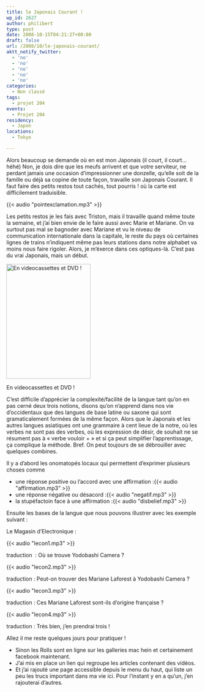 ```yaml
---
title: le Japonais Courant !
wp_id: 2627
author: philibert
type: post
date: 2008-10-15T04:21:27+00:00
draft: false
url: /2008/10/le-japonais-courant/
aktt_notify_twitter:
  - 'no'
  - 'no'
  - 'no'
  - 'no'
  - 'no'
categories:
  - Non classé
tags:
  - projet 204
events:
  - Projet 204
residency:
  - Japon
locations:
  - Tokyo

---
```

Alors beaucoup se demande où en est mon Japonais (il court, il court&#8230; héhé) Non, je dois dire que les meufs arrivent et que votre serviteur, ne perdant jamais une occasion d&rsquo;impressionner une donzelle, qu&rsquo;elle soit de la famille ou déjà sa copine de toute façon, travaille son Japonais Courant. Il faut faire des petits restos tout cachés, tout pourris ! où la carte est difficilement traduisible.

{{< audio "pointexclamation.mp3" >}}

Les petits restos je les fais avec Triston, mais il travaille quand même toute la semaine, et j&rsquo;ai bien envie de le faire aussi avec Marie et Mariane. On va surtout pas mal se bagnoder avec Mariane et vu le niveau de communication internationale dans la capitale, le reste du pays où certaines lignes de trains n&rsquo;indiquent même pas leurs stations dans notre alphabet va moins nous faire rigoler. Alors, je m&rsquo;éxerce dans ces optiques-là. C&rsquo;est pas du vrai Japonais, mais un début.

<div id="attachment_367" class="wp-caption alignright" style="max-width: 220px">
  <a href="{{< aws >}}/uploads/japonaiscourant.jpg" target="blank"><img class="size-medium wp-image-367" title="japonaiscourant" src="{{< aws >}}/uploads/japonaiscourant-220x300.jpg" alt="En videocassettes et DVD !" width="220" height="300" /></a>

  <p class="wp-caption-text">
    En videocassettes et DVD !
  </p>
</div>

C&rsquo;est difficile d&rsquo;apprécier la complexité/facilité de la langue tant qu&rsquo;on en pas cerné deux trois notions, disons qu&rsquo;on n&rsquo;apprend dans nos vie d&rsquo;occidentaux que des langues de base latine ou saxone qui sont gramaticalement formées de la même façon. Alors que le Japonais et les autres langues asiatiques ont une grammaire à cent lieue de la notre, où les verbes ne sont pas des verbes, où les expression de désir, de souhait ne se résument pas à « verbe vouloir + » et si ça peut simplifier l&rsquo;apprentissage, ça complique la méthode. Bref. On peut toujours de se débrouiller avec quelques combines.

Il y a d&rsquo;abord les onomatopés locaux qui permettent d&rsquo;exprimer plusieurs choses comme 

  * une réponse positive ou l&rsquo;accord avec une affirmation :{{< audio "affirmation.mp3" >}}
  * une réponse négative ou désacord :{{< audio "negatif.mp3" >}}
  * la stupéfactoin face à une affirmation :{{< audio "disbelief.mp3" >}}

Ensuite les bases de la langue que nous pouvons illustrer avec les exemple suivant :

Le Magasin d&rsquo;Electronique :

{{< audio "lecon1.mp3" >}}

traduction  : Où se trouve Yodobashi Camera ?

{{< audio "lecon2.mp3" >}}

traduction : Peut-on trouver des Mariane Laforest à Yodobashi Camera ?

{{< audio "lecon3.mp3" >}}

traduction : Ces Mariane Laforest sont-ils d&rsquo;origine française ?

{{< audio "lecon4.mp3" >}}

traduction : Très bien, j&rsquo;en prendrai trois !

Allez il me reste quelques jours pour pratiquer !

  * Sinon les Rolls sont en ligne sur les galleries mac hein et certainement facebook maintenant.
  * J&rsquo;ai mis en place un lien qui regroupe les articles contenant des vidéos. 
  * Et j&rsquo;ai rajouté une page accessible depuis le menu du haut, qui liste un peu les trucs important dans ma vie ici. Pour l&rsquo;instant y en a qu&rsquo;un, j&rsquo;en rajouterai d&rsquo;autres.